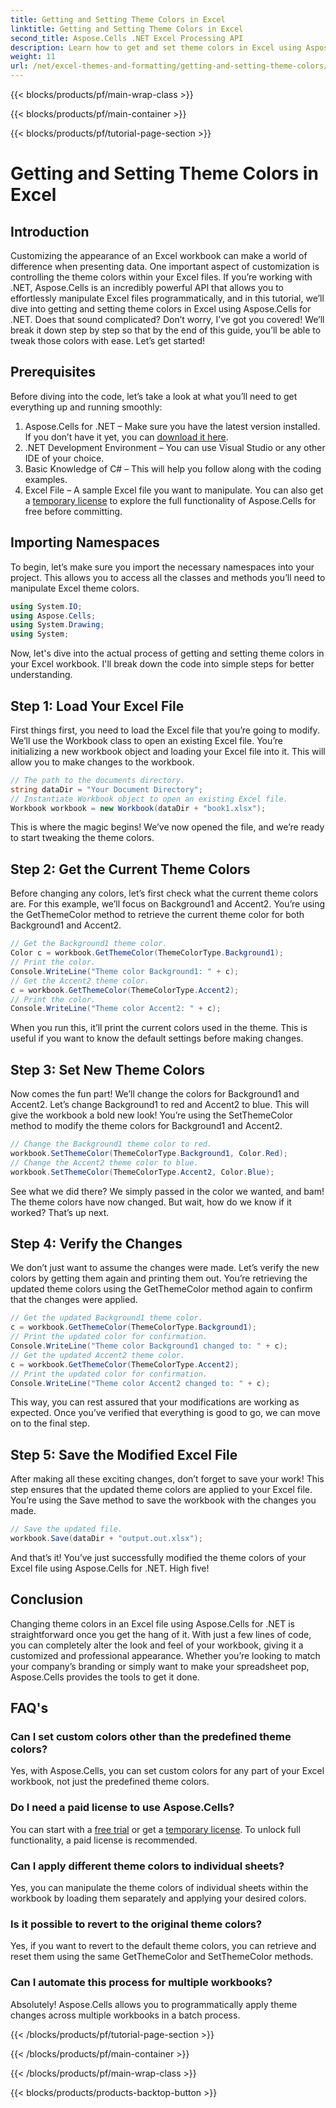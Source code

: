 ```yaml
---
title: Getting and Setting Theme Colors in Excel
linktitle: Getting and Setting Theme Colors in Excel
second_title: Aspose.Cells .NET Excel Processing API
description: Learn how to get and set theme colors in Excel using Aspose.Cells for .NET with this easy-to-follow tutorial. Complete step-by-step guide and code examples included.
weight: 11
url: /net/excel-themes-and-formatting/getting-and-setting-theme-colors/
---
```


{{< blocks/products/pf/main-wrap-class >}}

{{< blocks/products/pf/main-container >}}

{{< blocks/products/pf/tutorial-page-section >}}

# Getting and Setting Theme Colors in Excel

## Introduction
Customizing the appearance of an Excel workbook can make a world of difference when presenting data. One important aspect of customization is controlling the theme colors within your Excel files. If you’re working with .NET, Aspose.Cells is an incredibly powerful API that allows you to effortlessly manipulate Excel files programmatically, and in this tutorial, we’ll dive into getting and setting theme colors in Excel using Aspose.Cells for .NET.
Does that sound complicated? Don’t worry, I’ve got you covered! We’ll break it down step by step so that by the end of this guide, you’ll be able to tweak those colors with ease. Let’s get started!
## Prerequisites
Before diving into the code, let’s take a look at what you’ll need to get everything up and running smoothly:
1. Aspose.Cells for .NET – Make sure you have the latest version installed. If you don’t have it yet, you can [download it here](https://releases.aspose.com/cells/net/).
2. .NET Development Environment – You can use Visual Studio or any other IDE of your choice.
3. Basic Knowledge of C# – This will help you follow along with the coding examples.
4. Excel File – A sample Excel file you want to manipulate.
You can also get a [temporary license](https://purchase.aspose.com/temporary-license/) to explore the full functionality of Aspose.Cells for free before committing.
## Importing Namespaces
To begin, let’s make sure you import the necessary namespaces into your project. This allows you to access all the classes and methods you’ll need to manipulate Excel theme colors.
```csharp
using System.IO;
using Aspose.Cells;
using System.Drawing;
using System;
```
Now, let's dive into the actual process of getting and setting theme colors in your Excel workbook. I'll break down the code into simple steps for better understanding.
## Step 1: Load Your Excel File
First things first, you need to load the Excel file that you’re going to modify. We’ll use the Workbook class to open an existing Excel file.
You’re initializing a new workbook object and loading your Excel file into it. This will allow you to make changes to the workbook.
```csharp
// The path to the documents directory.
string dataDir = "Your Document Directory";
// Instantiate Workbook object to open an existing Excel file.
Workbook workbook = new Workbook(dataDir + "book1.xlsx");
```
This is where the magic begins! We’ve now opened the file, and we’re ready to start tweaking the theme colors.
## Step 2: Get the Current Theme Colors
Before changing any colors, let’s first check what the current theme colors are. For this example, we’ll focus on Background1 and Accent2.
You’re using the GetThemeColor method to retrieve the current theme color for both Background1 and Accent2.
```csharp
// Get the Background1 theme color.
Color c = workbook.GetThemeColor(ThemeColorType.Background1);
// Print the color.
Console.WriteLine("Theme color Background1: " + c);
// Get the Accent2 theme color.
c = workbook.GetThemeColor(ThemeColorType.Accent2);
// Print the color.
Console.WriteLine("Theme color Accent2: " + c);
```
When you run this, it’ll print the current colors used in the theme. This is useful if you want to know the default settings before making changes.
## Step 3: Set New Theme Colors
Now comes the fun part! We’ll change the colors for Background1 and Accent2. Let’s change Background1 to red and Accent2 to blue. This will give the workbook a bold new look!
You’re using the SetThemeColor method to modify the theme colors for Background1 and Accent2.
```csharp
// Change the Background1 theme color to red.
workbook.SetThemeColor(ThemeColorType.Background1, Color.Red);
// Change the Accent2 theme color to blue.
workbook.SetThemeColor(ThemeColorType.Accent2, Color.Blue);
```
See what we did there? We simply passed in the color we wanted, and bam! The theme colors have now changed. But wait, how do we know if it worked? That’s up next.
## Step 4: Verify the Changes
We don’t just want to assume the changes were made. Let’s verify the new colors by getting them again and printing them out.
You’re retrieving the updated theme colors using the GetThemeColor method again to confirm that the changes were applied.
```csharp
// Get the updated Background1 theme color.
c = workbook.GetThemeColor(ThemeColorType.Background1);
// Print the updated color for confirmation.
Console.WriteLine("Theme color Background1 changed to: " + c);
// Get the updated Accent2 theme color.
c = workbook.GetThemeColor(ThemeColorType.Accent2);
// Print the updated color for confirmation.
Console.WriteLine("Theme color Accent2 changed to: " + c);
```
This way, you can rest assured that your modifications are working as expected. Once you’ve verified that everything is good to go, we can move on to the final step.
## Step 5: Save the Modified Excel File
After making all these exciting changes, don’t forget to save your work! This step ensures that the updated theme colors are applied to your Excel file.
You’re using the Save method to save the workbook with the changes you made.
```csharp
// Save the updated file.
workbook.Save(dataDir + "output.out.xlsx");
```
And that’s it! You’ve just successfully modified the theme colors of your Excel file using Aspose.Cells for .NET. High five!
## Conclusion
Changing theme colors in an Excel file using Aspose.Cells for .NET is straightforward once you get the hang of it. With just a few lines of code, you can completely alter the look and feel of your workbook, giving it a customized and professional appearance. Whether you’re looking to match your company’s branding or simply want to make your spreadsheet pop, Aspose.Cells provides the tools to get it done.
## FAQ's
### Can I set custom colors other than the predefined theme colors?
Yes, with Aspose.Cells, you can set custom colors for any part of your Excel workbook, not just the predefined theme colors.
### Do I need a paid license to use Aspose.Cells?
You can start with a [free trial](https://releases.aspose.com/) or get a [temporary license](https://purchase.aspose.com/temporary-license/). To unlock full functionality, a paid license is recommended.
### Can I apply different theme colors to individual sheets?
Yes, you can manipulate the theme colors of individual sheets within the workbook by loading them separately and applying your desired colors.
### Is it possible to revert to the original theme colors?
Yes, if you want to revert to the default theme colors, you can retrieve and reset them using the same GetThemeColor and SetThemeColor methods.
### Can I automate this process for multiple workbooks?
Absolutely! Aspose.Cells allows you to programmatically apply theme changes across multiple workbooks in a batch process.

{{< /blocks/products/pf/tutorial-page-section >}}

{{< /blocks/products/pf/main-container >}}

{{< /blocks/products/pf/main-wrap-class >}}

{{< blocks/products/products-backtop-button >}}
